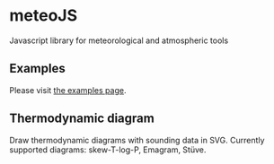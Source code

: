 # meteoJS
Javascript library for meteorological and atmospheric tools

## Examples
Please visit [the examples page](https://chird.github.io/meteoJS/examples/).

## Thermodynamic diagram
Draw thermodynamic diagrams with sounding data in SVG. Currently supported diagrams: skew-T-log-P, Emagram, Stüve.
